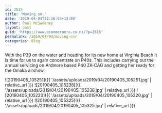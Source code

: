 ```yaml
---
id: 2515
title: 'Moving on.'
date: '2019-04-04T22:16:54+13:00'
author: Paul McSweeney
layout: post
guid: 'https://www.pioneeraero.co.nz/?p=2515'
permalink: /2019/04/04/moving-on/
categories: Blog
---
```


With the P39 on the water and heading for its new home at Virginia Beach it is time for us to again concentrate on P40s. This includes carrying out the annual servicing on Ardmore based P40 ZK-CAG and getting her ready for the Omaka airshow.

![20190405_105251]({{ '/assets/uploads/2019/04/20190405_105251.jpg' | relative_url }})
![20190405_105238]({{ '/assets/uploads/2019/04/20190405_105238.jpg' | relative_url }})
![20190405_105220]({{ '/assets/uploads/2019/04/20190405_105220.jpg' | relative_url }})
![20190405_105325]({{ '/assets/uploads/2019/04/20190405_105325.jpg' | relative_url }})
